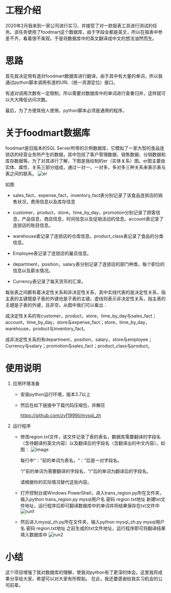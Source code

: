 # 工程介绍

2020年2月我来到一家公司进行实习，并接受了对一款报表工具进行测试的任务。该任务使用了foodmart这个数据库，由于字段全都是英文，所以在报表中参差不齐，看着很不美观。于是将数据库中的英文翻译成中文的想法油然而生。

# 思路

首先我决定用有道对foodmart数据库进行翻译，由于其中有大量的单词，所以我通过python脚本调用有道的URL（统一资源定位）接口。

有道对调用次数有一定限制，所以需要对数据库中的单词进行查重归并，这样就可以大大降低访问次数。

最后，为了方便其他人使用，python脚本必须是通用的程序。

# 关于foodmart数据库

foodmart是旧版本的SQL Server所带的示例数据库，它模拟了一家大型的食品连锁店的经营业务所产生的数据，其中包括了客户管理数据、销售数据、分销数据和库存数据等。为了对其进行了解，下图是我绘制的er（实体关系）图。er图主要由实体、属性、关系三部分组成，通过一对一，一对多，多对多三种关系来表示表与表之间的联系。
![er](https://github.com/zyf1999lj/mysql_zh/blob/master/er图.png)

如图

* sales_fact，expense_fact，inventory_fact表分别记录了该食品连锁店的销售状况，费用信息以及库存信息

* customer，product，store，time_by_day，promotion分别记录了顾客信息，产品信息，商店信息，时间信息以及促销活动的信息。account表记录了连锁店的账目信息。

* warehouse表记录了连锁店的仓库信息。product_class表记录了食品的分类信息。

* Employee表记录了连锁店的雇员信息。

* department，position，salary表分别记录了连锁店的部门种类，每个职位的信息以及薪水情况。

* Currency表记录了每天货币的汇率。

每张表之间都有着决定性关系和非决定性关系，其中实线代表的是决定性关系，指主表的主键既是子表的外键也是子表的主键。虚线则表示非决定性关系，指主表的主键是子表的外键，且非空。从图中我们可以看出：

成决定性关系的有customer，product，store，time_by_day与sales_fact；account，time_by_day，store与expense_fact；store，time_by_day，warehouse，product与inventory_fact。

成非决定性关系的有department，position，salary，store与employee；Currency与salary；promotion与sales_fact；product_class与product。

# 使用说明
1. 应用环境准备
    - 安装python运行环境，版本3.7以上
    - 然后在如下链接中下载代码压缩包，并解压
    
      <https://github.com/zyf1999lj/mysql_zh>
2. 运行程序
    - 修改region.txt文件，该文件记录了表的表名，数据库需要翻译的字段名（含待翻译的英文内容）以及翻译后的字段名（含翻译出的中文内容）。如图：
    ![image](https://github.com/zyf1999lj/mysql_zh/blob/master/region.txt.png)

	   每行中“：”前的单词为表名，“：”后是一对字段名。
	   
	   “/”前的单词为需要翻译的字段名，“/”后的单词为翻译后的字段名。   
	   
	   请根据你的实际情况替代这些内容。
    - 打开控制台或Windows PowerShell，进入trans_region.py所在文件夹，输入python trans_region.py mysql用户名 密码 region.txt地址 新建txt文件地址，运行程序后即可翻译数据库中的单词并将结果保存在txt文件中
    ![run1](https://github.com/zyf1999lj/mysql_zh/blob/master/run1.png)
    - 然后进入mysql_zh.py所在文件夹，输入python mysql_zh.py mysql用户名 密码 region.txt地址 之前生成的txt文件地址，运行程序即可将翻译结果填入数据库中
    ![run2](https://github.com/zyf1999lj/mysql_zh/blob/master/run2.png)
# 小结
这个项目增强了我对数据库的理解，使我对python有了更深的体会。这里我将成果分享给大家，希望可以对大家有所帮助。
在此，我还要感谢给我实习机会的公司前辈。
